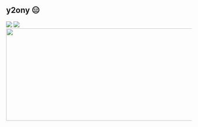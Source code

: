 ## y2ony 😑

<div>
  <img src="https://github-readme-stats.vercel.app/api?username=y2ony" />
  <img src="https://github-readme-stats.vercel.app/api/top-langs/?username=y2ony&layout=compact" />
</div>


<img src="https://render.gitanimals.org/lines/{y2ony}?pet-id=1" width="1000" height="250"/>
